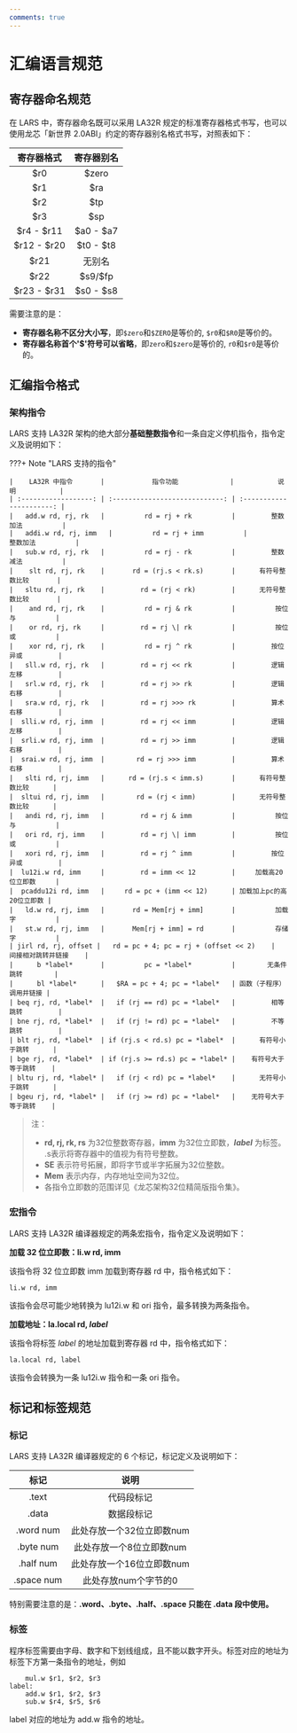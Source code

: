 ```yaml
---
comments: true 
---
```


# <strong>汇编语言规范</strong>


## <strong>寄存器命名规范</strong>

在 LARS 中，寄存器命名既可以采用 LA32R 规定的标准寄存器格式书写，也可以使用龙芯「新世界 2.0ABI」约定的寄存器别名格式书写，对照表如下：

| 寄存器格式 | 寄存器别名 |
| :---: | :---: |
| \$r0 | \$zero |
| \$r1 | \$ra |
| \$r2 | \$tp |
| \$r3 | \$sp |
|\$r4 - \$r11| \$a0 - \$a7 |
|\$r12 - \$r20| $t0 - \$t8 |
|\$r21|无别名|
|\$r22| \$s9/\$fp |
|\$r23 - \$r31| \$s0 - \$s8 |

需要注意的是：

* **寄存器名称不区分大小写**，即`$zero`和`$ZERO`是等价的, `$r0`和`$R0`是等价的。
* **寄存器名称首个'\$'符号可以省略**，即`zero`和`$zero`是等价的, `r0`和`$r0`是等价的。

## <strong>汇编指令格式</strong>

### <strong>架构指令</strong>
LARS 支持 LA32R 架构的绝大部分<strong>基础整数指令</strong>和一条自定义停机指令，指令定义及说明如下：

???+ Note "LARS 支持的指令"

    |    LA32R 中指令       |            指令功能             |           说明           |
    | :------------------: | :----------------------------: | :----------------------: | 
    |   add.w rd, rj, rk   |          rd = rj + rk          |         整数加法          | 
    |   addi.w rd, rj, imm   |          rd = rj + imm          |         整数加法          | 
    |   sub.w rd, rj, rk   |          rd = rj - rk          |         整数减法          | 
    |    slt rd, rj, rk    |       rd = (rj.s < rk.s)       |      有符号整数比较       | 
    |   sltu rd, rj, rk    |         rd = (rj < rk)         |      无符号整数比较       | 
    |    and rd, rj, rk    |          rd = rj & rk          |          按位与          | 
    |    or rd, rj, rk     |         rd = rj \| rk          |          按位或          | 
    |    xor rd, rj, rk    |          rd = rj ^ rk          |         按位异或         | 
    |   sll.w rd, rj, rk   |         rd = rj << rk          |         逻辑左移         | 
    |   srl.w rd, rj, rk   |         rd = rj >> rk          |         逻辑右移         | 
    |   sra.w rd, rj, rk   |         rd = rj >>> rk         |         算术右移         | 
    |  slli.w rd, rj, imm  |         rd = rj << imm         |         逻辑左移         | 
    |  srli.w rd, rj, imm  |         rd = rj >> imm         |         逻辑右移         | 
    |  srai.w rd, rj, imm  |        rd = rj >>> imm         |         算术右移         | 
    |   slti rd, rj, imm   |      rd = (rj.s < imm.s)       |      有符号整数比较      | 
    |  sltui rd, rj, imm   |        rd = (rj < imm)         |      无符号整数比较      | 
    |   andi rd, rj, imm   |         rd = rj & imm          |          按位与          | 
    |   ori rd, rj, imm    |         rd = rj \| imm         |          按位或          | 
    |   xori rd, rj, imm   |         rd = rj ^ imm          |         按位异或         | 
    |  lu12i.w rd, imm     |         rd = imm << 12         |     加载高20位立即数     | 
    |  pcaddu12i rd, imm   |     rd = pc + (imm << 12)      | 加载加上pc的高20位立即数 | 
    |   ld.w rd, rj, imm   |       rd = Mem[rj + imm]       |          加载字          | 
    |   st.w rd, rj, imm   |       Mem[rj + imm] = rd       |          存储字          | 
    | jirl rd, rj, offset |   rd = pc + 4; pc = rj + (offset << 2)    |    间接相对跳转并链接    | 
    |      b *label*       |          pc = *label*          |        无条件跳转        | 
    |      bl *label*      |   $RA = pc + 4; pc = *label*   | 函数（子程序）调用并链接 | 
    | beq rj, rd, *label*  |   if (rj == rd) pc = *label*   |         相等跳转         | 
    | bne rj, rd, *label*  |   if (rj != rd) pc = *label*   |         不等跳转         | 
    | blt rj, rd, *label*  | if (rj.s < rd.s) pc = *label*  |      有符号小于跳转      | 
    | bge rj, rd, *label*  | if (rj.s >= rd.s) pc = *label* |    有符号大于等于跳转    | 
    | bltu rj, rd, *label* |   if (rj < rd) pc = *label*    |      无符号小于跳转      | 
    | bgeu rj, rd, *label* |   if (rj >= rd) pc = *label*   |    无符号大于等于跳转    | 

> 注：
> 
> * **rd, rj, rk, rs** 为32位整数寄存器，**imm** 为32位立即数，***label*** 为标签。
> .s表示将寄存器中的值视为有符号整数。
> * **SE** 表示符号拓展，即将字节或半字拓展为32位整数。
> * **Mem** 表示内存，内存地址空间为32位。
> * 各指令立即数的范围详见《龙芯架构32位精简版指令集》。

### <strong>宏指令</strong>
LARS 支持 LA32R 编译器规定的两条宏指令，指令定义及说明如下：

<strong>加载 32 位立即数：li.w rd, imm</strong>

该指令将 32 位立即数 imm 加载到寄存器 rd 中，指令格式如下：

```assembly
li.w rd, imm
```

该指令会尽可能少地转换为 lu12i.w 和 ori 指令，最多转换为两条指令。

<strong>加载地址：la.local rd, *label*</strong>

该指令将标签 *label* 的地址加载到寄存器 rd 中，指令格式如下：

```assembly
la.local rd, label
```

该指令会转换为一条 lu12i.w 指令和一条 ori 指令。

## <strong>标记和标签规范</strong>

### <strong>标记</strong>
LARS 支持 LA32R 编译器规定的 6 个标记，标记定义及说明如下：

|标记|说明|
|:---:|:---:|
|.text|代码段标记|
|.data|数据段标记|
|.word num| 此处存放一个32位立即数num|
|.byte num| 此处存放一个8位立即数num|
|.half num| 此处存放一个16位立即数num|
|.space num| 此处存放num个字节的0|

特别需要注意的是：**.word、.byte、.half、.space 只能在 .data 段中使用。**

### <strong>标签</strong>

程序标签需要由字母、数字和下划线组成，且不能以数字开头。标签对应的地址为标签下方第一条指令的地址，例如

```assembly
    mul.w $r1, $r2, $r3
label:
    add.w $r1, $r2, $r3
    sub.w $r4, $r5, $r6
```

label 对应的地址为 add.w 指令的地址。

